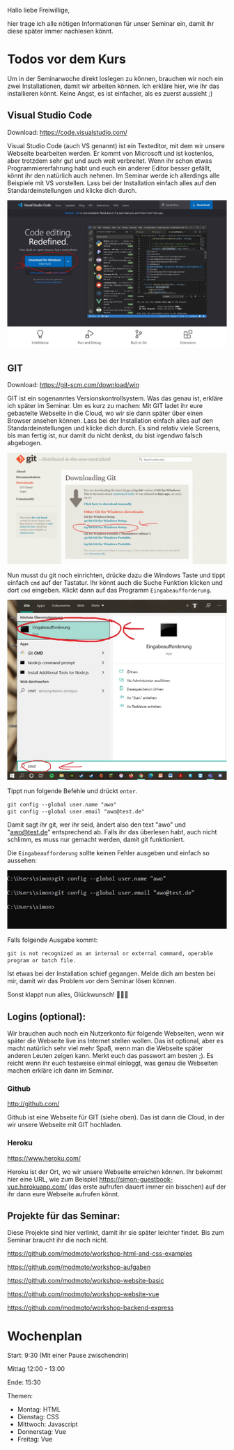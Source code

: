 Hallo liebe Freiwillige,

hier trage ich alle nötigen Informationen für unser Seminar ein, damit ihr diese später immer nachlesen könnt. 

# Todos vor dem Kurs
Um in der Seminarwoche direkt loslegen zu können, brauchen wir noch ein zwei Installationen, damit wir arbeiten können. Ich erkläre hier, wie ihr das installieren könnt. Keine Angst, es ist einfacher, als es zuerst aussieht ;)

## Visual Studio Code
Download: https://code.visualstudio.com/

Visual Studio Code (auch VS genannt) ist ein Texteditor, mit dem wir unsere Webseite bearbeiten werden. Er kommt von Microsoft und ist kostenlos, aber trotzdem sehr gut und auch weit verbreitet. Wenn ihr schon etwas Programmiererfahrung habt und euch ein anderer Editor besser gefällt, könnt ihr den natürlich auch nehmen. Im Seminar werde ich allerdings alle Beispiele mit VS vorstellen. Lass bei der Installation einfach alles auf den Standardeinstellungen und klicke dich durch.

![](bilder/vscode.JPG)

## GIT 
Download: https://git-scm.com/download/win

GIT ist ein sogenanntes Versionskontrollsystem. Was das genau ist, erkläre ich später im Seminar. Um es kurz zu machen: Mit GIT ladet ihr eure gebastelte Webseite in die Cloud, wo wir sie dann später über einen Browser ansehen können. Lass bei der Installation einfach alles auf den Standardeinstellungen und klicke dich durch. Es sind relativ viele Screens, bis man fertig ist, nur damit du nicht denkst, du bist irgendwo falsch abgebogen. 

![](bilder/git.JPG)

Nun musst du git noch einrichten, drücke dazu die Windows Taste und tippt einfach `cmd` auf der Tastatur. Ihr könnt auch die Suche Funktion klicken und dort `cmd` eingeben. Klickt dann auf das Programm `Eingabeaufforderung`. 

![](bilder/cmd.JPG)

Tippt nun folgende Befehle und drückt `enter`.

```
git config --global user.name "awo"
git config --global user.email "awo@test.de"
```
Damit sagt ihr git, wer ihr seid, ändert also den text "awo" und "awo@test.de" entsprechend ab. Falls ihr das überlesen habt, auch nicht schlimm, es muss nur gemacht werden, damit git funktioniert.

Die `Eingabeaufforderung` sollte keinen Fehler ausgeben und einfach so aussehen:

![](bilder/check-version.JPG)

Falls folgende Ausgabe kommt:
```
git is not recognized as an internal or external command, operable program or batch file.
```

Ist etwas bei der Installation schief gegangen. Melde dich am besten bei mir, damit wir das Problem vor dem Seminar lösen können.

Sonst klappt nun alles, Glückwunsch! :clap::clap::clap:

## Logins (optional):
Wir brauchen auch noch ein Nutzerkonto für folgende Webseiten, wenn wir später die Webseite live ins Internet stellen wollen. Das ist optional, aber es macht natürlich sehr viel mehr Spaß, wenn man die Webseite später anderen Leuten zeigen kann. Merkt euch das passwort am besten ;). Es reicht wenn ihr euch testweise einmal einloggt, was genau die Webseiten machen erkläre ich dann im Seminar.

### Github
http://github.com/

Github ist eine Webseite für GIT (siehe oben). Das ist dann die Cloud, in der wir unsere Webseite mit GIT hochladen.

### Heroku
https://www.heroku.com/

Heroku ist der Ort, wo wir unsere Webseite erreichen können. Ihr bekommt hier eine URL, wie zum Beispiel https://simon-guestbook-vue.herokuapp.com/ (das erste aufrufen dauert immer ein bisschen) auf der ihr dann eure Webseite aufrufen könnt.

## Projekte für das Seminar:
Diese Projekte sind hier verlinkt, damit ihr sie später leichter findet. Bis zum Seminar braucht ihr die noch nicht.

https://github.com/modmoto/workshop-html-and-css-examples

https://github.com/modmoto/workshop-aufgaben

https://github.com/modmoto/workshop-website-basic

https://github.com/modmoto/workshop-website-vue

https://github.com/modmoto/workshop-backend-express

# Wochenplan
Start: 9:30 (Mit einer Pause zwischendrin)

Mittag 12:00 - 13:00

Ende: 15:30

Themen:
- Montag: HTML
- Dienstag: CSS
- Mittwoch: Javascript
- Donnerstag: Vue
- Freitag: Vue 
